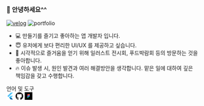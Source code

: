 ### 👋 안녕하세요^^

[![velog](https://img.shields.io/badge/Velog-20C997?style=flat&logo=Velog&logoColor=white)](https://velog.io/@hodu_angel)
![portfolio](https://img.shields.io/badge/portfolio-FFFFFF?style=flat&logo=Notion&logoColor=black)

- :computer: 만들기를 즐기고 좋아하는 앱 개발자 입니다.
- :innocent: 유저에게 보다 편리한 UI/UX 를 제공하고 싶습니다.
- :battery: 시각적으로 즐거움을 얻기 위해 일러스트 전시회, 푸드박람회 등의 방문하는 것을 좋아합니다.
- :fire: 이슈 발생 시, 원인 발견과 여러 해결방안을 생각합니다. 맡은 일에 대하여 깊은 책임감을 갖고 수행합니다.

언어 및 도구<br>
<code><img height="20" src="https://github.com/github/explore/blob/main/topics/flutter/flutter.png"></code>
<code><img height="20" src="https://github.com/github/explore/blob/main/topics/github/github.png"></code>
<code><img height="20" src="https://github.com/github/explore/blob/main/topics/figma/figma.png"></code>

<!--
**hyojuseo/hyojuseo** is a ✨ _special_ ✨ repository because its `README.md` (this file) appears on your GitHub profile.

Here are some ideas to get you started:

- 🔭 I’m currently working on ...
- 🌱 I’m currently learning ...
- 👯 I’m looking to collaborate on ...
- 🤔 I’m looking for help with ...
- 💬 Ask me about ...
- 📫 How to reach me: ...
- 😄 Pronouns: ...
- ⚡ Fun fact: ...
-->
